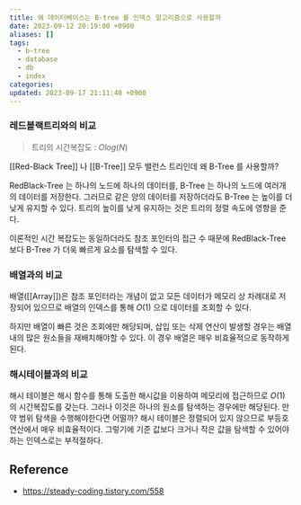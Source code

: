 ```yaml
---
title: 왜 데이터베이스는 B-tree 를 인덱스 알고리즘으로 사용할까
date: 2023-09-12 20:19:00 +0900
aliases: []
tags:
  - b-tree
  - database
  - db
  - index
categories: 
updated: 2023-09-17 21:11:40 +0900
---
```


### 레드블랙트리와의 비교

> 트리의 시간복잡도 : $Olog(N)$

[[Red-Black Tree]] 나 [[B-Tree]] 모두 밸런스 트리인데 왜 B-Tree 를 사용할까?

RedBlack-Tree 는 하나의 노드에 하나의 데이터를, B-Tree 는 하나의 노드에 여러개의 데이터를 저장한다. 그러므로 같은 양의 데이터를 저장하더라도 B-Tree 는 높이를 더 낮게 유지할 수 있다. 트리의 높이를 낮게 유지하는 것은 트리의 정렬 속도에 영향을 준다.

이론적인 시간 복잡도는 동일하더라도 참조 포인터의 접근 수 때문에 RedBlack-Tree 보다 B-Tree 가 더욱 빠르게 요소를 탐색할 수 있다.

### 배열과의 비교

배열([[Array]])은 참조 포인터라는 개념이 없고 모든 데이터가 메모리 상 차례대로 저장되어 있으므로 배열의 인덱스를 통해 $O(1)$ 으로 데이터를 조회할 수 있다.

하지만 배열이 빠른 것은 조회에만 해당되며, 삽입 또는 삭제 연산이 발생할 경우는 배열 내의 많은 원소들을 재배치해야할 수 있다. 이 경우 배열은 매우 비효율적으로 동작하게 된다.

### 해시테이블과의 비교

해시 테이블은 해시 함수를 통해 도출한 해시값을 이용하여 메모리에 접근하므로 $O(1)$ 의 시간복잡도를 갖는다. 그러나 이것은 하나의 원소를 탐색하는 경우에만 해당된다. 만약 범위 탐색을 수행해야한다면 어떨까? 해시 테이블은 정렬되어 있지 않으므로 부등호 연산에서 매우 비효율적이다. 그렇기에 기준 값보다 크거나 작은 값을 탐색할 수 있어야 하는 인덱스로는 부적절하다.

## Reference

- https://steady-coding.tistory.com/558
